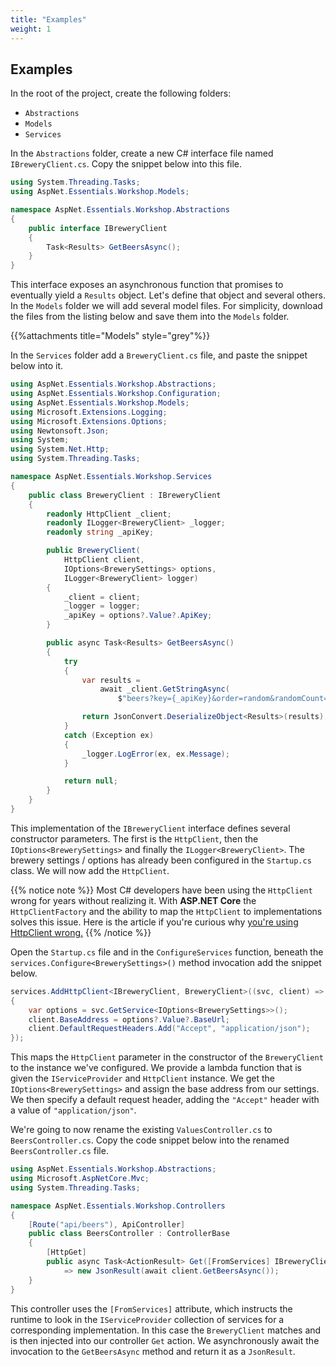 ```yaml
---
title: "Examples"
weight: 1
---
```


## <i class="fas fa-highlighter"></i> Examples

In the root of the project, create the following folders:

 - `Abstractions`
 - `Models`
 - `Services`

In the `Abstractions` folder, create a new C# interface file named `IBreweryClient.cs`. Copy the snippet below into this file.

```csharp
using System.Threading.Tasks;
using AspNet.Essentials.Workshop.Models;

namespace AspNet.Essentials.Workshop.Abstractions
{
    public interface IBreweryClient
    {
        Task<Results> GetBeersAsync();
    }
}
```

This interface exposes an asynchronous function that promises to eventually yield a `Results` object. Let's define that object and several others. In the `Models` folder we will add several model files. For simplicity, <i class="fas fa-file-download"></i> download the files from the listing below and <i class="fas fa-save"></i> save them into the `Models` folder.

{{%attachments title="Models" style="grey"%}}

In the `Services` folder add a `BreweryClient.cs` file, and paste the snippet below into it.

```csharp
using AspNet.Essentials.Workshop.Abstractions;
using AspNet.Essentials.Workshop.Configuration;
using AspNet.Essentials.Workshop.Models;
using Microsoft.Extensions.Logging;
using Microsoft.Extensions.Options;
using Newtonsoft.Json;
using System;
using System.Net.Http;
using System.Threading.Tasks;

namespace AspNet.Essentials.Workshop.Services
{
    public class BreweryClient : IBreweryClient
    {
        readonly HttpClient _client;
        readonly ILogger<BreweryClient> _logger;
        readonly string _apiKey;

        public BreweryClient(
            HttpClient client,
            IOptions<BrewerySettings> options,
            ILogger<BreweryClient> logger)
        {
            _client = client;
            _logger = logger;
            _apiKey = options?.Value?.ApiKey;
        }

        public async Task<Results> GetBeersAsync()
        {
            try
            {
                var results =
                    await _client.GetStringAsync(
                        $"beers?key={_apiKey}&order=random&randomCount=10");

                return JsonConvert.DeserializeObject<Results>(results);
            }
            catch (Exception ex)
            {
                _logger.LogError(ex, ex.Message);
            }

            return null;
        }
    }
}
```

This implementation of the `IBreweryClient` interface defines several constructor parameters. The first is the `HttpClient`, then the `IOptions<BrewerySettings>` and finally the `ILogger<BreweryClient>`. The brewery settings / options has already been configured in the `Startup.cs` class. We will now add the `HttpClient`. 

{{% notice note %}}
Most C# developers have been using the `HttpClient` wrong for years without realizing it. With __ASP.NET Core__ the `HttpClientFactory` and the ability to map the `HttpClient` to implementations solves this issue. Here is the article if you're curious why <a href='https://aspnetmonsters.com/2016/08/2016-08-27-httpclientwrong/' target='_blank'>you're using HttpClient wrong.</a>
{{% /notice %}}

Open the `Startup.cs` file and in the `ConfigureServices` function, beneath the `services.Configure<BrewerySettings>()` method invocation add the snippet below.

```csharp
services.AddHttpClient<IBreweryClient, BreweryClient>((svc, client) =>
{
    var options = svc.GetService<IOptions<BrewerySettings>>();
    client.BaseAddress = options?.Value?.BaseUrl;
    client.DefaultRequestHeaders.Add("Accept", "application/json");
});
```

This maps the `HttpClient` parameter in the constructor of the `BreweryClient` to the instance we've configured. We provide a lambda function that is given the `IServiceProvider` and `HttpClient` instance. We get the `IOptions<BrewerySettings>` and assign the base address from our settings. We then specify a default request header, adding the `"Accept"` header with a value of `"application/json"`.

We're going to now rename the existing `ValuesController.cs` to `BeersController.cs`. Copy the code snippet below into the renamed `BeersController.cs` file.

```csharp
using AspNet.Essentials.Workshop.Abstractions;
using Microsoft.AspNetCore.Mvc;
using System.Threading.Tasks;

namespace AspNet.Essentials.Workshop.Controllers
{
    [Route("api/beers"), ApiController]
    public class BeersController : ControllerBase
    {
        [HttpGet]
        public async Task<ActionResult> Get([FromServices] IBreweryClient client)
            => new JsonResult(await client.GetBeersAsync());
    }
}
```

This controller uses the `[FromServices]` attribute, which instructs the runtime to look in the `IServiceProvider` collection of services for a corresponding implementation. In this case the `BreweryClient` matches and is then injected into our controller `Get` action. We asynchronously await the invocation to the `GetBeersAsync` method and return it as a `JsonResult`.